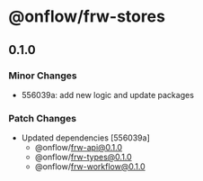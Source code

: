 # @onflow/frw-stores

## 0.1.0

### Minor Changes

- 556039a: add new logic and update packages

### Patch Changes

- Updated dependencies [556039a]
  - @onflow/frw-api@0.1.0
  - @onflow/frw-types@0.1.0
  - @onflow/frw-workflow@0.1.0
